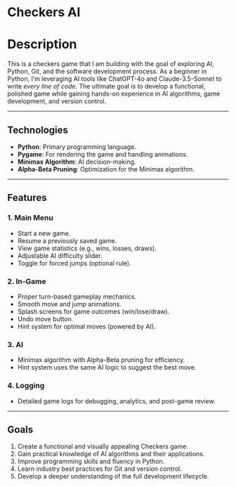 # Checkers AI

# Description
This is a checkers game that I am building with the goal of exploring AI, Python, Git, and the software development process. As a beginner in Python, I’m leveraging AI tools like ChatGPT-4o and Claude-3.5-Sonnet to write *every line of code*. The ultimate goal is to develop a functional, polished game while gaining hands-on experience in AI algorithms, game development, and version control.

---

## Technologies
- **Python**: Primary programming language.  
- **Pygame**: For rendering the game and handling animations.  
- **Minimax Algorithm**: AI decision-making.  
- **Alpha-Beta Pruning**: Optimization for the Minimax algorithm.

---

## Features

### 1. Main Menu
- Start a new game.  
- Resume a previously saved game.  
- View game statistics (e.g., wins, losses, draws).  
- Adjustable AI difficulty slider.  
- Toggle for forced jumps (optional rule).

### 2. In-Game
- Proper turn-based gameplay mechanics.  
- Smooth move and jump animations.  
- Splash screens for game outcomes (win/lose/draw).  
- Undo move button.  
- Hint system for optimal moves (powered by AI).

### 3. AI
- Minimax algorithm with Alpha-Beta pruning for efficiency.  
- Hint system uses the same AI logic to suggest the best move.  

### 4. Logging
- Detailed game logs for debugging, analytics, and post-game review.

---

## Goals
1. Create a functional and visually appealing Checkers game.  
2. Gain practical knowledge of AI algorithms and their applications.  
3. Improve programming skills and fluency in Python.  
4. Learn industry best practices for Git and version control.  
5. Develop a deeper understanding of the full development lifecycle.